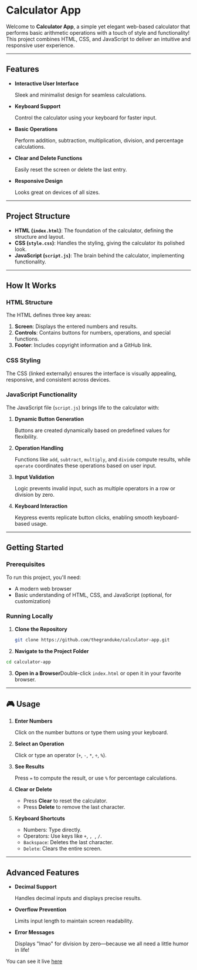 # Calculator App

Welcome to **Calculator App**, a simple yet elegant web-based calculator that performs basic arithmetic operations with a touch of style and functionality! This project combines HTML, CSS, and JavaScript to deliver an intuitive and responsive user experience.

---

## Features

- **Interactive User Interface**
    
    Sleek and minimalist design for seamless calculations.
    
- **Keyboard Support**
    
    Control the calculator using your keyboard for faster input.
    
- **Basic Operations**
    
    Perform addition, subtraction, multiplication, division, and percentage calculations.
    
- **Clear and Delete Functions**
    
    Easily reset the screen or delete the last entry.
    
- **Responsive Design**
    
    Looks great on devices of all sizes.
    

---

## Project Structure

- **HTML (`index.html`)**: The foundation of the calculator, defining the structure and layout.
- **CSS (`style.css`)**: Handles the styling, giving the calculator its polished look.
- **JavaScript (`script.js`)**: The brain behind the calculator, implementing functionality.

---

## How It Works

### HTML Structure

The HTML defines three key areas:

1. **Screen**: Displays the entered numbers and results.
2. **Controls**: Contains buttons for numbers, operations, and special functions.
3. **Footer**: Includes copyright information and a GitHub link.

### CSS Styling

The CSS (linked externally) ensures the interface is visually appealing, responsive, and consistent across devices.

### JavaScript Functionality

The JavaScript file (`script.js`) brings life to the calculator with:

1. **Dynamic Button Generation**
    
    Buttons are created dynamically based on predefined values for flexibility.
    
2. **Operation Handling**
    
    Functions like `add`, `subtract`, `multiply`, and `divide` compute results, while `operate` coordinates these operations based on user input.
    
3. **Input Validation**
    
    Logic prevents invalid input, such as multiple operators in a row or division by zero.
    
4. **Keyboard Interaction**
    
    Keypress events replicate button clicks, enabling smooth keyboard-based usage.
    

---

## Getting Started

### Prerequisites

To run this project, you'll need:

- A modern web browser
- Basic understanding of HTML, CSS, and JavaScript (optional, for customization)

### Running Locally

1. **Clone the Repository**
    
    ```bash
    git clone https://github.com/thegranduke/calculator-app.git
    ```
    

2. **Navigate to the Project Folder**

```bash
cd calculator-app
```

3. **Open in a Browser**Double-click `index.html` or open it in your favorite browser.

---

## 🎮 Usage

1. **Enter Numbers**
    
    Click on the number buttons or type them using your keyboard.
    
2. **Select an Operation**
    
    Click or type an operator (`+`, `-`, `*`, `÷`, `%`).
    
3. **See Results**
    
    Press `=` to compute the result, or use `%` for percentage calculations.
    
4. **Clear or Delete**
    - Press **Clear** to reset the calculator.
    - Press **Delete** to remove the last character.
5. **Keyboard Shortcuts**
    - Numbers: Type directly.
    - Operators: Use keys like `+`, ``, ``, `/`.
    - `Backspace`: Deletes the last character.
    - `Delete`: Clears the entire screen.

---

## Advanced Features

- **Decimal Support**
    
    Handles decimal inputs and displays precise results.
    
- **Overflow Prevention**
    
    Limits input length to maintain screen readability.
    
- **Error Messages**
    
    Displays "lmao" for division by zero—because we all need a little humor in life!

You can see it live [here](https://thegranduke.github.io/calculator/)
